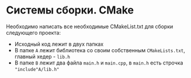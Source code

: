# Системы сборки. CMake

Необходимо написать все необходимые CMakeList.txt для сборки следующего проекта:
  * Исходный код лежит в двух папках
  * В папке `A` лежит библиотека со своим собственным `CMakeLists.txt`, главный хедер - `lib.h`
  * В папке `B` лежит два файла `main.h` и `main.cpp`, в `main.h` есть строчка `"include"A/lib.h"`
